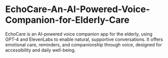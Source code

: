 # EchoCare-An-AI-Powered-Voice-Companion-for-Elderly-Care
EchoCare is an AI-powered voice companion app for the elderly, using GPT-4 and ElevenLabs to enable natural, supportive conversations. It offers emotional care, reminders, and companionship through voice, designed for accessibility and daily well-being.         
